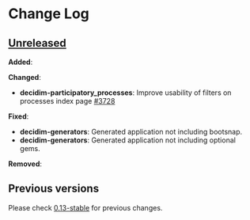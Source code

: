 # Change Log

## [Unreleased](https://github.com/decidim/decidim/tree/HEAD)

**Added**:

**Changed**:

- **decidim-participatory_processes**: Improve usability of filters on processes index page [\#3728](https://github.com/decidim/decidim/pull/3728)

**Fixed**:

- **decidim-generators**: Generated application not including bootsnap.
- **decidim-generators**: Generated application not including optional gems.

**Removed**:

## Previous versions

Please check [0.13-stable](https://github.com/decidim/decidim/blob/0.13-stable/CHANGELOG.md) for previous changes.
